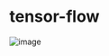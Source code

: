# tensor-flow
![image](https://github.com/musango-willy/tensor-flow/assets/99553300/b9cd0ec9-4695-493c-9098-f82634eec79f)
